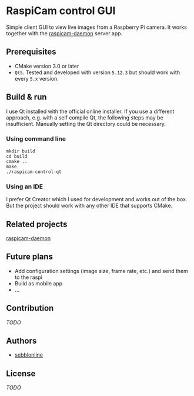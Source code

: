 # RaspiCam control GUI

Simple client GUI to view live images from a Raspberry Pi camera. It works together with the [raspicam-daemon](https://github.com/sebblonline/raspicam-daemon) server app.

## Prerequisites

* CMake version 3.0 or later
* `Qt5`. Tested and developed with version `5.12.3` but should work with every `5.x` version.

## Build & run

I use Qt installed with the official online installer. If you use a different approach, e.g. with a self compile Qt, the following steps may be insufficient. Manually setting the Qt directory could be necessary.

### Using command line

```
mkdir build
cd build
cmake ..
make
./raspicam-control-qt
```

### Using an IDE

I prefer Qt Creator which I used for development and works out of the box. But the project should work with any other IDE that supports CMake.

## Related projects

[raspicam-daemon](https://github.com/sebblonline/raspicam-daemon)

## Future plans

* Add configuration settings (image size, frame rate, etc.) and send them to the raspi
* Build as mobile app
* ...

## Contribution

*TODO*


## Authors

* [sebblonline](https://github.com/sebblonline)


## License

*TODO*
